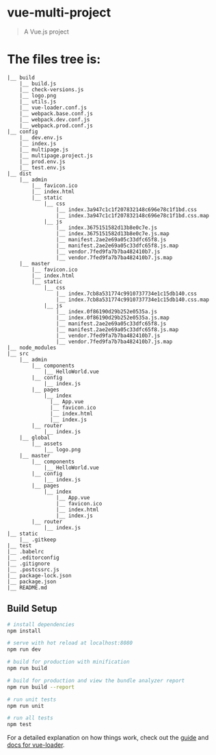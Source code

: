 # vue-multi-project

> A Vue.js project

The files tree is:
=================
    |__ build
        |__ build.js
        |__ check-versions.js
        |__ logo.png
        |__ utils.js
        |__ vue-loader.conf.js
        |__ webpack.base.conf.js
        |__ webpack.dev.conf.js
        |__ webpack.prod.conf.js
    |__ config
        |__ dev.env.js
        |__ index.js
        |__ multipage.js
        |__ multipage.project.js
        |__ prod.env.js
        |__ test.env.js
    |__ dist
        |__ admin
            |__ favicon.ico
            |__ index.html
            |__ static
                |__ css
                    |__ index.3a947c1c1f207832148c696e78c1f1bd.css
                    |__ index.3a947c1c1f207832148c696e78c1f1bd.css.map
                |__ js
                    |__ index.3675151582d13b8e0c7e.js
                    |__ index.3675151582d13b8e0c7e.js.map
                    |__ manifest.2ae2e69a05c33dfc65f8.js
                    |__ manifest.2ae2e69a05c33dfc65f8.js.map
                    |__ vendor.7fed9fa7b7ba482410b7.js
                    |__ vendor.7fed9fa7b7ba482410b7.js.map
        |__ master
            |__ favicon.ico
            |__ index.html
            |__ static
                |__ css
                    |__ index.7cb8a531774c9910737734e1c15db140.css
                    |__ index.7cb8a531774c9910737734e1c15db140.css.map
                |__ js
                    |__ index.0f86190d29b252e0535a.js
                    |__ index.0f86190d29b252e0535a.js.map
                    |__ manifest.2ae2e69a05c33dfc65f8.js
                    |__ manifest.2ae2e69a05c33dfc65f8.js.map
                    |__ vendor.7fed9fa7b7ba482410b7.js
                    |__ vendor.7fed9fa7b7ba482410b7.js.map
    |__ node_modules
    |__ src
        |__ admin
            |__ components
                |__ HelloWorld.vue
            |__ config
                |__ index.js
            |__ pages
                |__ index
                  |__ App.vue
                  |__ favicon.ico
                  |__ index.html
                  |__ index.js
            |__ router
                |__ index.js
        |__ global
            |__ assets
                |__ logo.png
        |__ master
            |__ components
                |__ HelloWorld.vue
            |__ config
                |__ index.js
            |__ pages
                |__ index
                    |__ App.vue
                    |__ favicon.ico
                    |__ index.html
                    |__ index.js
            |__ router
                |__ index.js
    |__ static
        |__ .gitkeep
    |__ test
    |__ .babelrc
    |__ .editorconfig
    |__ .gitignore
    |__ .postcssrc.js
    |__ package-lock.json
    |__ package.json
    |__ README.md



## Build Setup

``` bash
# install dependencies
npm install

# serve with hot reload at localhost:8080
npm run dev

# build for production with minification
npm run build

# build for production and view the bundle analyzer report
npm run build --report

# run unit tests
npm run unit

# run all tests
npm test
```

For a detailed explanation on how things work, check out the [guide](http://vuejs-templates.github.io/webpack/) and [docs for vue-loader](http://vuejs.github.io/vue-loader).

